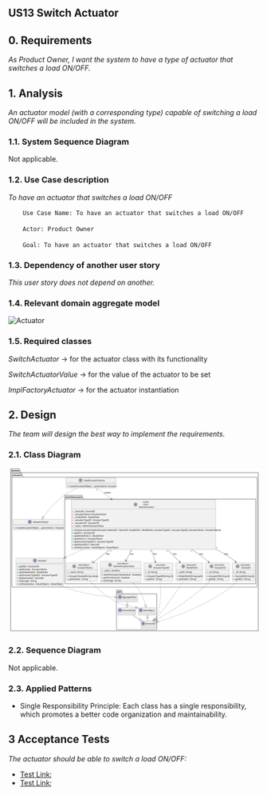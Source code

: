 ## US13 Switch Actuator

## 0. Requirements
_As Product Owner, I want the system to have a type of actuator that switches a
load ON/OFF._

## 1. Analysis
_An actuator model (with a corresponding type) capable of switching a load ON/OFF will be included in the system._

### 1.1. System Sequence Diagram
Not applicable.

### 1.2. Use Case description
_To have an actuator that switches a load ON/OFF_

        Use Case Name: To have an actuator that switches a load ON/OFF
    
        Actor: Product Owner
    
        Goal: To have an actuator that switches a load ON/OFF


### 1.3. Dependency of another user story
_This user story does not depend on another._

### 1.4. Relevant domain aggregate model
![Actuator](../../ooa/4.agreggateModels/Actuator.png)

### 1.5. Required classes
_SwitchActuator_ -> for the actuator class with its functionality

_SwitchActuatorValue_ -> for the value of the actuator to be set

_ImplFactoryActuator_ -> for the actuator instantiation


## 2. Design
_The team will design the best way to implement the requirements._

### 2.1. Class Diagram
![ClassDiagram](artifacts/us13_CD_v2.svg)
### 2.2. Sequence Diagram
Not applicable.
### 2.3. Applied Patterns
- Single Responsibility Principle: Each class has a single responsibility, which promotes a better code organization
  and maintainability.

## 3 Acceptance Tests
_The actuator should be able to switch a load ON/OFF:_
- [Test Link](../../../src/test/java/SmartHomeDDD/domain/Actuator/SwitchActuatorTest.java#L272);
- [Test Link](../../../src/test/java/SmartHomeDDD/domain/Actuator/SwitchActuatorTest.java#L300);